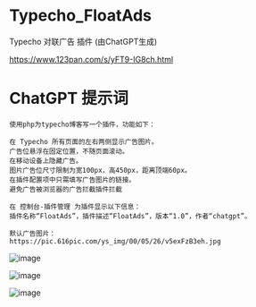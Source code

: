 # Typecho_FloatAds

Typecho 对联广告 插件 (由ChatGPT生成)

https://www.123pan.com/s/yFT9-IG8ch.html


# ChatGPT 提示词
```
使用php为typecho博客写一个插件，功能如下：

在 Typecho 所有页面的左右两侧显示广告图片。
广告位悬浮在固定位置，不随页面滚动。
在移动设备上隐藏广告。
图片广告位尺寸限制为宽100px，高450px，距离顶端60px。
在插件配置项中只需填写广告图片的链接。
避免广告被浏览器的广告拦截插件拦截

在 控制台-插件管理 为插件显示以下信息：
插件名称“FloatAds”，插件描述“FloatAds”，版本“1.0”，作者“chatgpt”。

默认广告图片：
https://pic.616pic.com/ys_img/00/05/26/v5exFzB3eh.jpg

```

![image](https://github.com/dylanbai8/Typecho_FloatAds/assets/26950227/979a1153-4d4f-4721-acf4-2003c0a48593)

![image](https://github.com/dylanbai8/Typecho_FloatAds/assets/26950227/24e5d2ac-72d7-4257-a0f8-6e68c85d66fb)

![image](https://github.com/dylanbai8/Typecho_FloatAds/assets/26950227/8ee12dd2-a814-4d04-9340-2829351e4b97)


